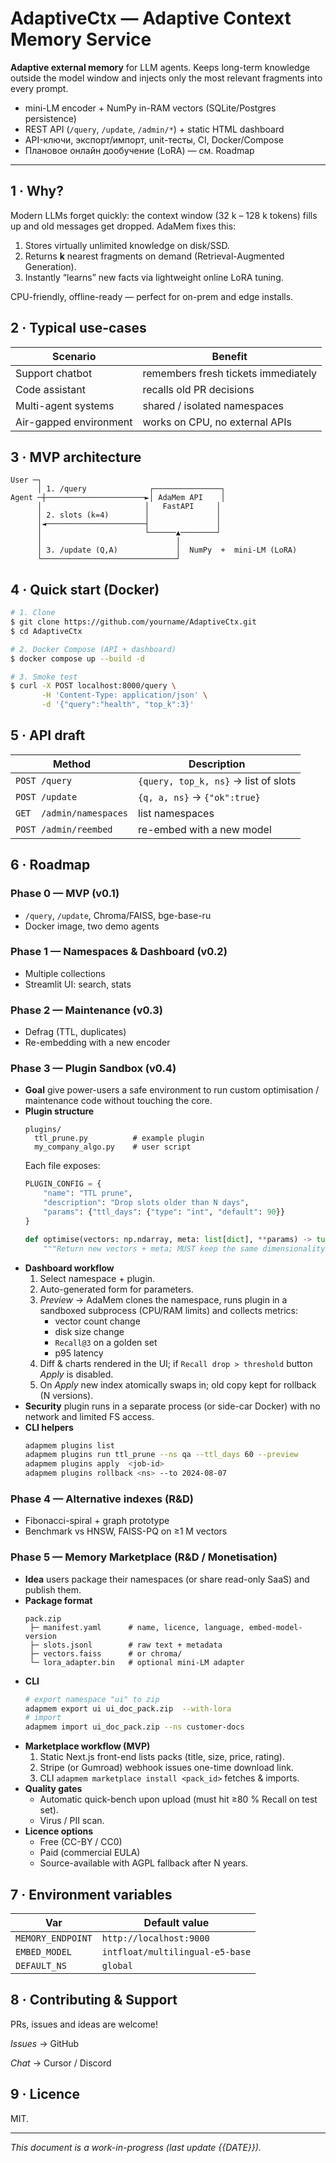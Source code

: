 # AdaptiveCtx — Adaptive Context Memory Service

**Adaptive external memory** for LLM agents.  Keeps long-term knowledge outside the model window and injects only the most relevant fragments into every prompt.

* mini-LM encoder + NumPy in-RAM vectors (SQLite/Postgres persistence)
* REST API (`/query`, `/update`, `/admin/*`) + static HTML dashboard
* API-ключи, экспорт/импорт, unit-тесты, CI, Docker/Compose
* Плановое онлайн дообучение (LoRA) — см. Roadmap

---

## 1 · Why?
Modern LLMs forget quickly: the context window (32 k – 128 k tokens) fills up and old messages get dropped. AdaMem fixes this:

1. Stores virtually unlimited knowledge on disk/SSD.
2. Returns **k** nearest fragments on demand (Retrieval-Augmented Generation).
3. Instantly “learns” new facts via lightweight online LoRA tuning.

CPU-friendly, offline-ready — perfect for on-prem and edge installs.

## 2 · Typical use-cases
| Scenario              | Benefit                                  |
|-----------------------|-------------------------------------------|
| Support chatbot       | remembers fresh tickets immediately       |
| Code assistant        | recalls old PR decisions                  |
| Multi-agent systems   | shared / isolated namespaces              |
| Air-gapped environment| works on CPU, no external APIs            |

## 3 · MVP architecture
```text
User ─┐
      │ 1. /query              ┌───────────────┐
Agent ─┼──────────────────────►│ AdaMem API    │
      │                       │   FastAPI     │
      │ 2. slots (k=4)        │               │
      │◄──────────────────────┤               │
      │                       └──────▲────────┘
      │                              │
      │ 3. /update (Q,A)             │  NumPy  +  mini-LM (LoRA)
      └──────────────────────────────┘
```

## 4 · Quick start (Docker)
```bash
# 1. Clone
$ git clone https://github.com/yourname/AdaptiveCtx.git
$ cd AdaptiveCtx

# 2. Docker Compose (API + dashboard)
$ docker compose up --build -d

# 3. Smoke test
$ curl -X POST localhost:8000/query \
       -H 'Content-Type: application/json' \
       -d '{"query":"health", "top_k":3}'
```

## 5 · API draft
| Method          | Description                                |
|-----------------|---------------------------------------------|
| `POST /query`   | `{query, top_k, ns}` → list of slots        |
| `POST /update`  | `{q, a, ns}` → `{"ok":true}`              |
| `GET  /admin/namespaces` | list namespaces                    |
| `POST /admin/reembed`    | re-embed with a new model          |

## 6 · Roadmap

### Phase 0 — MVP (v0.1)
* `/query`, `/update`, Chroma/FAISS, bge-base-ru
* Docker image, two demo agents

### Phase 1 — Namespaces & Dashboard (v0.2)
* Multiple collections
* Streamlit UI: search, stats

### Phase 2 — Maintenance (v0.3)
* Defrag (TTL, duplicates)
* Re-embedding with a new encoder

### Phase 3 — Plugin Sandbox (v0.4)
- **Goal**  give power-users a safe environment to run custom optimisation / maintenance code without touching the core.
- **Plugin structure**
  ```text
  plugins/
    ttl_prune.py          # example plugin
    my_company_algo.py    # user script
  ```
  Each file exposes:
  ```python
  PLUGIN_CONFIG = {
      "name": "TTL prune",
      "description": "Drop slots older than N days",
      "params": {"ttl_days": {"type": "int", "default": 90}}
  }

  def optimise(vectors: np.ndarray, meta: list[dict], **params) -> tuple[np.ndarray, list[dict]]:
      """Return new vectors + meta; MUST keep the same dimensionality."""
  ```
- **Dashboard workflow**
  1. Select namespace + plugin.
  2. Auto-generated form for parameters.
  3. *Preview* → AdaMem clones the namespace, runs plugin in a sandboxed subprocess (CPU/RAM limits) and collects metrics:
     * vector count change
     * disk size change
     * `Recall@3` on a golden set
     * p95 latency
  4. Diff & charts rendered in the UI; if `Recall drop > threshold` button *Apply* is disabled.
  5. On *Apply* new index atomically swaps in; old copy kept for rollback (N versions).
- **Security**  plugin runs in a separate process (or side-car Docker) with no network and limited FS access.
- **CLI helpers**
  ```bash
  adapmem plugins list
  adapmem plugins run ttl_prune --ns qa --ttl_days 60 --preview
  adapmem plugins apply  <job-id>
  adapmem plugins rollback <ns> --to 2024-08-07
  ```

### Phase 4 — Alternative indexes (R&D)
* Fibonacci-spiral + graph prototype
* Benchmark vs HNSW, FAISS-PQ on ≥1 M vectors

### Phase 5 — Memory Marketplace (R&D / Monetisation)
- **Idea**  users package their namespaces (or share read-only SaaS) and publish them.
- **Package format**
  ```text
  pack.zip
   ├─ manifest.yaml      # name, licence, language, embed-model-version
   ├─ slots.jsonl        # raw text + metadata
   ├─ vectors.faiss      # or chroma/
   └─ lora_adapter.bin   # optional mini-LM adapter
  ```
- **CLI**
  ```bash
  # export namespace "ui" to zip
  adapmem export ui ui_doc_pack.zip  --with-lora
  # import
  adapmem import ui_doc_pack.zip --ns customer-docs
  ```
- **Marketplace workflow (MVP)**
  1. Static Next.js front-end lists packs (title, size, price, rating).
  2. Stripe (or Gumroad) webhook issues one-time download link.
  3. CLI `adapmem marketplace install <pack_id>` fetches & imports.
- **Quality gates**
  * Automatic quick-bench upon upload (must hit ≥80 % Recall on test set).
  * Virus / PII scan.
- **Licence options**
  * Free (CC-BY / CC0)
  * Paid (commercial EULA)
  * Source-available with AGPL fallback after N years.

## 7 · Environment variables
| Var                | Default value                    |
|--------------------|----------------------------------|
| `MEMORY_ENDPOINT`  | `http://localhost:9000`          |
| `EMBED_MODEL`      | `intfloat/multilingual-e5-base`  |
| `DEFAULT_NS`       | `global`                         |

## 8 · Contributing & Support
PRs, issues and ideas are welcome!

*Issues* → GitHub

*Chat*   → Cursor / Discord

## 9 · Licence
MIT.

---
*This document is a work-in-progress (last update {{DATE}}).*
